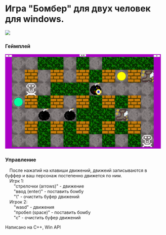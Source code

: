 # Игра "Бомбер" для двух человек для windows.

[<img src="Info/I_Icon.ico" width="160"/>](Info/I_Icon.ico)

### Геймплей

[<img src="Info/in_game.jpg" width="600"/>](Info/in_game.jpg)

### Управление
&emsp;После нажатий на клавиши движений, движеий записываются в буффер и ваш персонаж постепенно движется по ним.<br>
&emsp;Игрк 1:<br>
&emsp;&emsp;"стрелочки (arrows)" - движение<br>
&emsp;&emsp;"ввод (enter)" - поставить бомбу<br>
&emsp;&emsp;"\\" - очистить буфер движений<br>
&emsp;Игрок 2:<br>
&emsp;&emsp;"wasd" - движения<br>
&emsp;&emsp;"пробел (space)" - поставить бомбу<br>
&emsp;&emsp;"c" - очистить буфер движений<br>

Написано на C++, Win API